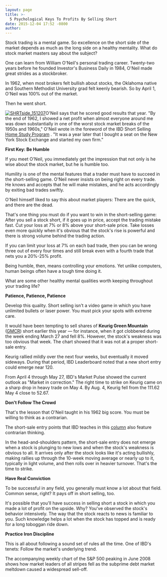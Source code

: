 ```yaml
---
layout: page
title: >-
  5 Psychological Keys To Profits By Selling Short
date: 2015-12-04 17:52 -0800
author: 
---
```





Stock trading is a mental game. So excellence on the short side of the market depends as much as the long side on a healthy mentality. What do stock market masters say about the subject?


One can learn from William O'Neil's personal trading career. Twenty-two years before he founded Investor's Business Daily in 1984, O'Neil made great strides as a stockbroker.


In 1962, when most brokers felt bullish about stocks, the Oklahoma native and Southern Methodist University grad felt keenly bearish. So by April 1, O'Neil was 100% out of the market.


Then he went short.


[![SHRTside_151207](http://ibdcmsprod10/wp-content/uploads/2015/12/SHRTside_151207.png)](http://ibdcmsprod10/wp-content/uploads/2015/12/SHRTside_151207.png)O'Neil says that he scored good results that year. "By the end of 1962, I showed a net profit when almost everyone around me was down substantially in one of the worst stock market breaks of the 1950s and 1960s," O'Neil wrote in the foreword of the IBD Short Selling [Home Study Program](https://www.investors.com/products/ibd-home-study-program/beginning-strategies-for-successful-investing/?src=A011BMT&nav=IBDUHomestudy) . "It was a year later that I bought a seat on the New York Stock Exchange and started my own firm."


**First Key: Be Humble**


If you meet O'Neil, you immediately get the impression that not only is he wise about the stock market, but he is humble too.


Humility is one of the mental features that a trader must have to succeed in the short-selling game. O'Neil never insists on being right on every trade. He knows and accepts that he will make mistakes, and he acts accordingly by exiting bad trades swiftly.


O'Neil himself liked to say this about market players: There are the quick, and there are the dead.


That's one thing you must do if you want to win in the short-selling game: After you sell a stock short, if it goes up in price, accept the trading mistake fast. Cut your loss at 7% or 8% above your short-sale price. Take losses even more quickly when it's obvious that the stock's rise is powerful and there is strong volume behind the trading action.


If you can limit your loss at 7% on each bad trade, then you can be wrong three out of every four times and still break even with a fourth trade that nets you a 20%-25% profit.


Being humble, then, means controlling your emotions. Yet unlike computers, human beings often have a tough time doing it.


What are some other healthy mental qualities worth keeping throughout your trading life?


**Patience, Patience, Patience**


Develop this quality. Short selling isn't a video game in which you have unlimited bullets or laser power. You must pick your spots with extreme care.


It would have been tempting to sell shares of **Keurig Green Mountain** ([GMCR](https://research.investors.com/quote.aspx?symbol=GMCR)) short earlier this year — for instance, when it got clobbered during the week ending March 27 and fell 8%. However, the stock's weakness was too obvious that week. The chart showed that it was not at a proper short-sale entry.


Keurig rallied mildly over the next four weeks, but eventually it moved sideways. During that period, IBD Leaderboard noted that a new short entry could emerge near 120.


From April 4 through May 27, IBD's Market Pulse showed the current outlook as "Market in correction." The right time to strike on Keurig came on a sharp drop in heavy trade on May 4. By Aug. 4, Keurig fell from the 111.62 May 4 close to 52.67.


**Don't Follow The Crowd**


That's the lesson that O'Neil taught in his 1962 big score. You must be willing to think as a contrarian.


The short-sale entry points that IBD teaches in this [column](http://news.investors.com/investing/the-short-side.htm) also feature contrarian thinking.


In the head-and-shoulders pattern, the short-sale entry does not emerge when a stock is plunging to new lows and when the stock's weakness is obvious to all. It arrives only after the stock looks like it's acting bullishly, making rallies up through the 10-week moving average or nearly up to it, typically in light volume, and then rolls over in heavier turnover. That's the time to strike.


**Have Real Conviction**


To be successful in any field, you generally must know a lot about that field. Common sense, right? It pays off in short selling, too.


It's possible that you'll have success in selling short a stock in which you made a lot of profit on the upside. Why? You've observed the stock's behavior intensively. The way that the stock reacts to news is familiar to you. Such knowledge helps a lot when the stock has topped and is ready for a long toboggan ride down.


**Practice Iron Discipline**


This is all about following a sound set of rules all the time. One of IBD's tenets: Follow the market's underlying trend.


The accompanying weekly chart of the S&P 500 peaking in June 2008 shows how market leaders of all stripes fell as the subprime debt market meltdown caused a widespread sell-off.




